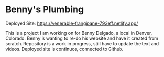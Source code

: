 # Benny's Plumbing

Deployed Site: https://venerable-frangipane-793eff.netlify.app/

This is a project I am working on for Benny Delgado, a local in Denver, Colorado. Benny is
wanting to re-do his website and have it created from scratch. Repository is a work in progress, still have to update the text and videos. Deployed site is continuos, connected to Github.
